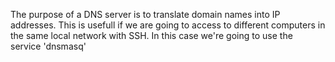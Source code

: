 The purpose of a DNS server is to translate domain names into IP addresses. This is usefull if we are going to access to different computers in the same local network with SSH. In this case we're going to use the service 'dnsmasq'
